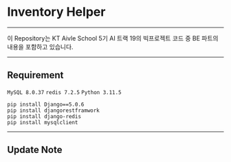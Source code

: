 # Inventory Helper

---
이 Repository는 KT Aivle School 5기 AI 트랙 19의 빅프로젝트 코드 중 BE 파트의 내용을 포함하고 있습니다.

---
##  Requirement

`MySQL 8.0.37`
`redis 7.2.5`
`Python 3.11.5`

```shell
pip install Django==5.0.6
pip install djangorestframwork
pip install django-redis
pip install mysqlclient
```

---

## Update Note

